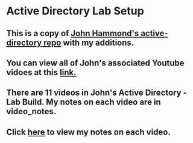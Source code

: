 # Active Directory Lab Setup
## This is a copy of [John Hammond's active-directory repo](https://github.com/johnHammond/active_directory/) with my additions.
## You can view all of John's associated Youtube vidoes at this [link.](https://www.youtube.com/playlist?list=PL1H1sBF1VAKVoU6Q2u7BBGPsnkn-rajlp)
## There are 11 videos in John's Active Directory - Lab Build. My notes on each video are in video_notes.
## Click [here](/video_notes/README.md) to view my notes on each video.
